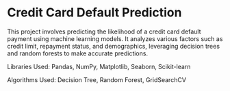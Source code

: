 # Credit Card Default Prediction
This project involves predicting the likelihood of a credit card default payment using machine learning models. It analyzes various factors such as credit limit, repayment status, and demographics, leveraging decision trees and random forests to make accurate predictions.

Libraries Used: Pandas, NumPy, Matplotlib, Seaborn, Scikit-learn

Algorithms Used: Decision Tree, Random Forest, GridSearchCV
